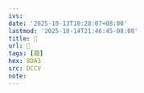 ```yaml
---
ivs:
date: '2025-10-13T10:28:07+08:00'
lastmod: '2025-10-14T21:46:45-08:00'
title: 􁹲
url: 􁹲
tags: [趣]
hex: 8DA3
src: DCCV
note:
---
```

